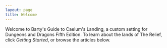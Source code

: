 ```yaml
---
layout: page
title: Welcome
---
```


Welcome to Barty's Guide to Caelum's Landing, a custom setting for Dungeons and Dragons Fifth Edition. To learn about the lands of The Relief, click *Getting Started*, or browse the articles below.
